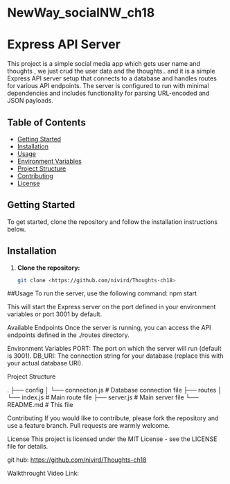 # NewWay_socialNW_ch18
# Express API Server

This project is a simple social media app which gets user name and thoughts , we just crud the user data and the thoughts.. and it is a simple Express API server setup that connects to a database and handles routes for various API endpoints. The server is configured to run with minimal dependencies and includes functionality for parsing URL-encoded and JSON payloads.

## Table of Contents

- [Getting Started](#getting-started)
- [Installation](#installation)
- [Usage](#usage)
- [Environment Variables](#environment-variables)
- [Project Structure](#project-structure)
- [Contributing](#contributing)
- [License](#license)

## Getting Started

To get started, clone the repository and follow the installation instructions below.

## Installation

1. **Clone the repository:**
   ```bash
   git clone <https://github.com/nivird/Thoughts-ch18>
   
##Usage
To run the server, use the following command:
npm start

This will start the Express server on the port defined in your environment variables or port 3001 by default.

Available Endpoints
Once the server is running, you can access the API endpoints defined in the ./routes directory.

Environment Variables
PORT: The port on which the server will run (default is 3001).
DB_URI: The connection string for your database (replace this with your actual database URI).


Project Structure

.
├── config
│   └── connection.js   # Database connection file
├── routes
│   └── index.js        # Main route file
├── server.js           # Main server file
└── README.md           # This file


Contributing
If you would like to contribute, please fork the repository and use a feature branch. Pull requests are warmly welcome.

License
This project is licensed under the MIT License - see the LICENSE file for details.


git hub:
https://github.com/nivird/Thoughts-ch18

Walkthrought Video Link:





